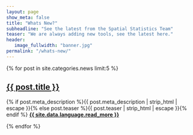 ```yaml
---
layout: page
show_meta: false
title: "Whats New?"
subheadline: "See the latest from the Spatial Statistics Team"
teaser: "We are always adding new tools, see the latest here."
header:
   image_fullwidth: "banner.jpg"
permalink: "/whats-new/"
---
```

{% for post in site.categories.news limit:5 %}

<h2><a href="{{ site.url }}{{ site.baseurl }}{{ post.url }}">{{ post.title }}</a></h2>
<p>
    {% if post.meta_description %}{{ post.meta_description | strip_html | escape }}{% else post.teaser %}{{ post.teaser | strip_html | escape }}{% endif %}
    <a href="{{ site.url }}{{ site.baseurl }}{{ post.url }}" title="Read {{ post.title | escape_once }}"><strong>{{ site.data.language.read_more }}</strong></a>
</p>
{% endfor %}

